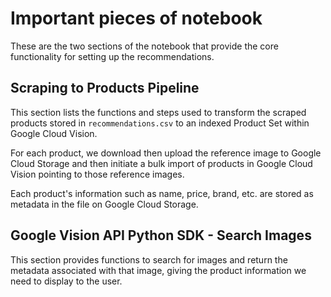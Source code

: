 # Important pieces of notebook

These are the two sections of the notebook that provide the core functionality for setting up the recommendations.

## Scraping to Products Pipeline

This section lists the functions and steps used to transform the scraped products stored in `recommendations.csv` to an indexed Product Set within Google Cloud Vision.

For each product, we download then upload the reference image to Google Cloud Storage and then initiate a bulk import of products in Google Cloud Vision pointing to those reference images.

Each product's information such as name, price, brand, etc. are stored as metadata in the file on Google Cloud Storage.

## Google Vision API Python SDK - Search Images

This section provides functions to search for images and return the metadata associated with that image, giving the product information we need to display to the user.
